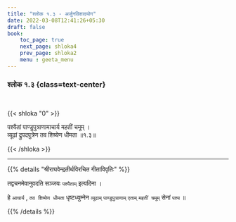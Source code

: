 ```yaml
---
title: "श्लोक १.३ - अर्जुनविशादयोग"
date: 2022-03-08T12:41:26+05:30
draft: false
book:
    toc_page: true
    next_page: shloka4
    prev_page: shloka2
    menu : geeta_menu
---
```


### श्लोक १.३ {class=text-center}

<br/>

{{< shloka  "0" >}}

पश्यैतां पाण्डुपुत्राणामाचार्य महतीं चमूम् ।  
व्यूढां द्रुपदपुत्रेण तव शिष्येण धीमता ॥१.३॥

{{< /shloka >}}


---

{{% details "श्रीराघवेन्द्रतीर्थविरचित गीताविवृतिः" %}}

तद्वचनमेवानुवदति सञ्जयः  `पश्यैताम्`  इत्यदिना ।

हे `आचार्य` , `तव शिष्येण धीमता` धृष्टध्युम्नेन `व्यूढाम्`  `पाण्डुपुत्राणाम्`  `एताम्`  `महतीं चमूम्`  सेनां `पश्य` ॥

{{% /details %}}

